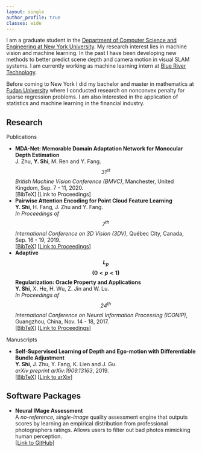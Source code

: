 ```yaml
---
layout: single
author_profile: true
classes: wide
--- 
```

I am a graduate student in the [Department of Computer Science and Engineering at New York University](https://engineering.nyu.edu/academics/departments/computer-science-and-engineering). My research interest lies in machine vision and machine learning. In the past I have been developing new methods to better predict scene depth and camera motion in visual SLAM systems. I am currently working as machine learning intern at [Blue River Technology](http://www.bluerivertechnology.com/).

Before coming to New York I did my bachelor and master in mathematics at [Fudan University](https://www.fudan.edu.cn/en/) where I conducted research on nonconvex penalty for sparse regression problems. I am also interested in the application of statistics and machine learning in the financial industry.

## Research  
Publications
+ **MDA-Net: Memorable Domain Adaptation Network for Monocular Depth Estimation**  
  J. Zhu, **Y. Shi**, M. Ren and Y. Fang.  
  _$$31^{st}$$ British Machine Vision Conference (BMVC)_, Manchester, United Kingdom, Sep. 7 - 11, 2020.  
  [BibTeX] [Link to Proceedings]
+ **Pairwise Attention Encoding for Point Cloud Feature Learning**  
  **Y. Shi**, H. Fang, J. Zhu and Y. Fang.  
  _In Proceedings of $$7^{th}$$ International Conference on 3D Vision (3DV)_, Québec City, Canada, Sep. 16 - 19, 2019.  
  \[[BibTeX](/assets/bibs/shi2019pairwise.txt)\] \[[Link to Proceedings](https://ieeexplore.ieee.org/abstract/document/8885569)\]
+ **Adaptive $$L_p$$ $$(0<p<1)$$ Regularization: Oracle Property and Applications**  
  **Y. Shi**, X. He, H. Wu, Z. Jin and W. Lu.  
  _In Proceedings of $$24^{th}$$ International Conference on Neural Information Processing (ICONIP)_, Guangzhou, China, Nov. 14 - 18, 2017.  
  \[[BibTeX](/assets/bibs/shi2017adaptive.txt)\] \[[Link to Proceedings](https://link.springer.com/chapter/10.1007/978-3-319-70087-8_2)\]

Manuscripts
+ **Self-Supervised Learning of Depth and Ego-motion with Differentiable Bundle Adjustment**  
  **Y. Shi**, J. Zhu, Y. Fang, K. Lien and J. Gu.  
  _arXiv preprint arXiv:1909.13163_, 2019.  
  \[[BibTeX](/assets/bibs/shi2019self.txt)\] \[[Link to arXiv](https://arxiv.org/abs/1909.13163)\]

## Software Packages
+ **Neural IMage Assessment**   
  A _no-reference, single-image_ quality assessment engine that outputs scores by learning an empirical distribution from professional photographers ratings. Allows users to filter out bad photos mimicking human perception.  
  \[[Link to GitHub](https://github.com/kentsyx/Neural-IMage-Assessment)\]
